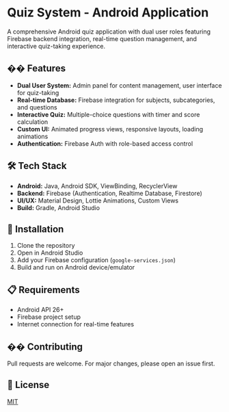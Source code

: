 # Quiz System - Android Application

A comprehensive Android quiz application with dual user roles featuring Firebase backend integration, real-time question management, and interactive quiz-taking experience.

## �� Features

- **Dual User System:** Admin panel for content management, user interface for quiz-taking
- **Real-time Database:** Firebase integration for subjects, subcategories, and questions
- **Interactive Quiz:** Multiple-choice questions with timer and score calculation
- **Custom UI:** Animated progress views, responsive layouts, loading animations
- **Authentication:** Firebase Auth with role-based access control

## 🛠️ Tech Stack

- **Android:** Java, Android SDK, ViewBinding, RecyclerView
- **Backend:** Firebase (Authentication, Realtime Database, Firestore)
- **UI/UX:** Material Design, Lottie Animations, Custom Views
- **Build:** Gradle, Android Studio



## 🔧 Installation

1. Clone the repository
2. Open in Android Studio
3. Add your Firebase configuration (`google-services.json`)
4. Build and run on Android device/emulator

## 📋 Requirements

- Android API 26+
- Firebase project setup
- Internet connection for real-time features

## �� Contributing

Pull requests are welcome. For major changes, please open an issue first.

## 📄 License

[MIT](https://choosealicense.com/licenses/mit/)
